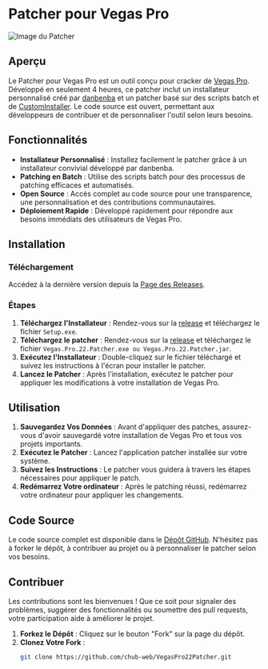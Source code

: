 # Patcher pour Vegas Pro

![Image du Patcher](https://github.com/user-attachments/assets/c30a448a-3e55-4936-90ce-672a349ce0c7)

## Aperçu

Le Patcher pour Vegas Pro est un outil conçu pour cracker de [Vegas Pro](https://www.vegascreativesoftware.com/us/vegas-pro/). Développé en seulement 4 heures, ce patcher inclut un installateur personnalisé créé par [danbenba](https://github.com/danbenba) et un patcher basé sur des scripts batch et de [CustomInstaller](https://github.com/danbenba/custominstaller). Le code source est ouvert, permettant aux développeurs de contribuer et de personnaliser l'outil selon leurs besoins.

## Fonctionnalités

- **Installateur Personnalisé** : Installez facilement le patcher grâce à un installateur convivial développé par danbenba.
- **Patching en Batch** : Utilise des scripts batch pour des processus de patching efficaces et automatisés.
- **Open Source** : Accès complet au code source pour une transparence, une personnalisation et des contributions communautaires.
- **Déploiement Rapide** : Développé rapidement pour répondre aux besoins immédiats des utilisateurs de Vegas Pro.

## Installation

### Téléchargement

Accédez à la dernière version depuis la [Page des Releases](https://github.com/chub-web/VegasPro22Patcher/releases/tag/0.5).

### Étapes

1. **Téléchargez l'Installateur** : Rendez-vous sur la [release](https://github.com/chub-web/VegasPro22Patcher/releases/tag/0.5) et téléchargez le fichier `Setup.exe`.
2. **Téléchargez le patcher** : Rendez-vous sur la [release](https://github.com/chub-web/VegasPro22Patcher/releases/tag/0.5) et téléchargez le fichier `Vegas.Pro.22.Patcher.exe ou Vegas.Pro.22.Patcher.jar`.
3. **Exécutez l'Installateur** : Double-cliquez sur le fichier téléchargé et suivez les instructions à l'écran pour installer le patcher.
4. **Lancez le Patcher** : Après l'installation, exécutez le patcher pour appliquer les modifications à votre installation de Vegas Pro.

## Utilisation

1. **Sauvegardez Vos Données** : Avant d'appliquer des patches, assurez-vous d'avoir sauvegardé votre installation de Vegas Pro et tous vos projets importants.
2. **Exécutez le Patcher** : Lancez l'application patcher installée sur votre système.
3. **Suivez les Instructions** : Le patcher vous guidera à travers les étapes nécessaires pour appliquer le patch.
4. **Redémarrez Votre ordinateur** : Après le patching réussi, redémarrez votre ordinateur pour appliquer les changements.

## Code Source

Le code source complet est disponible dans le [Dépôt GitHub](https://github.com/chub-web/VegasPro22Patcher). N'hésitez pas à forker le dépôt, à contribuer au projet ou à personnaliser le patcher selon vos besoins.

## Contribuer

Les contributions sont les bienvenues ! Que ce soit pour signaler des problèmes, suggérer des fonctionnalités ou soumettre des pull requests, votre participation aide à améliorer le projet.

1. **Forkez le Dépôt** : Cliquez sur le bouton "Fork" sur la page du dépôt.
2. **Clonez Votre Fork** :
   ```bash
   git clone https://github.com/chub-web/VegasPro22Patcher.git
